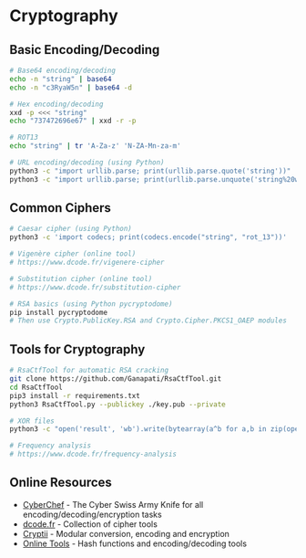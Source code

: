 # Cryptography

## Basic Encoding/Decoding

```bash
# Base64 encoding/decoding
echo -n "string" | base64
echo -n "c3RyaW5n" | base64 -d

# Hex encoding/decoding
xxd -p <<< "string"
echo "737472696e67" | xxd -r -p

# ROT13
echo "string" | tr 'A-Za-z' 'N-ZA-Mn-za-m'

# URL encoding/decoding (using Python)
python3 -c "import urllib.parse; print(urllib.parse.quote('string'))"
python3 -c "import urllib.parse; print(urllib.parse.unquote('string%20with%20spaces'))"
```

## Common Ciphers

```bash
# Caesar cipher (using Python)
python3 -c 'import codecs; print(codecs.encode("string", "rot_13"))'

# Vigenère cipher (online tool)
# https://www.dcode.fr/vigenere-cipher

# Substitution cipher (online tool)
# https://www.dcode.fr/substitution-cipher

# RSA basics (using Python pycryptodome)
pip install pycryptodome
# Then use Crypto.PublicKey.RSA and Crypto.Cipher.PKCS1_OAEP modules
```

## Tools for Cryptography

```bash
# RsaCtfTool for automatic RSA cracking
git clone https://github.com/Ganapati/RsaCtfTool.git
cd RsaCtfTool
pip3 install -r requirements.txt
python3 RsaCtfTool.py --publickey ./key.pub --private

# XOR files
python3 -c "open('result', 'wb').write(bytearray(a^b for a,b in zip(open('file1', 'rb').read(), open('file2', 'rb').read())))"

# Frequency analysis
# https://www.dcode.fr/frequency-analysis
```

## Online Resources

- [CyberChef](https://gchq.github.io/CyberChef/) - The Cyber Swiss Army Knife for all encoding/decoding/encryption tasks
- [dcode.fr](https://www.dcode.fr/) - Collection of cipher tools
- [Cryptii](https://cryptii.com/) - Modular conversion, encoding and encryption
- [Online Tools](https://emn178.github.io/online-tools/) - Hash functions and encoding/decoding tools

